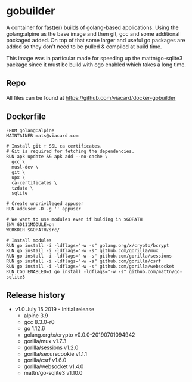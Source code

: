 # gobuilder

A container for fast(er) builds of golang-based applications.  Using the golang:alpine as the base image and then git, gcc and some additional packaged added. On top of that some larger and useful go packages are added so they don't need to be pulled & compiled at build time.

This image was in particular made for speeding up the mattn/go-sqlite3 package since it must be build with cgo enabled which takes a long time.

## Repo

All files can be found at https://github.com/viacard/docker-gobuilder

## Dockerfile

```
FROM golang:alpine
MAINTAINER mats@viacard.com

# Install git + SSL ca certificates.
# Git is required for fetching the dependencies.
RUN apk update && apk add --no-cache \
  gcc \
  musl-dev \
  git \
  upx \
  ca-certificates \
  tzdata \
  sqlite

# Create unprivileged appuser
RUN adduser -D -g '' appuser

# We want to use modules even if bulding in $GOPATH
ENV GO111MODULE=on
WORKDIR $GOPATH/src/

# Install modules
RUN go install -i -ldflags="-w -s" golang.org/x/crypto/bcrypt
RUN go install -i -ldflags="-w -s" github.com/gorilla/mux
RUN go install -i -ldflags="-w -s" github.com/gorilla/sessions
RUN go install -i -ldflags="-w -s" github.com/gorilla/csrf
RUN go install -i -ldflags="-w -s" github.com/gorilla/websocket
RUN CGO_ENABLED=1 go install -ldflags="-w -s" github.com/mattn/go-sqlite3
```

## Release history

- v1.0 July 15 2019 - Initial release
  - alpine 3.9
  - gcc 8.3.0-r0
  - go 1.12.6
  - golang.org/x/crypto v0.0.0-20190701094942
  - gorilla/mux v1.7.3
  - gorilla/sessions v1.2.0
  - gorilla/securecookie v1.1.1
  - gorilla/csrf v1.6.0
  - gorilla/websocket v1.4.0
  - mattn/go-sqlite3 v1.10.0

